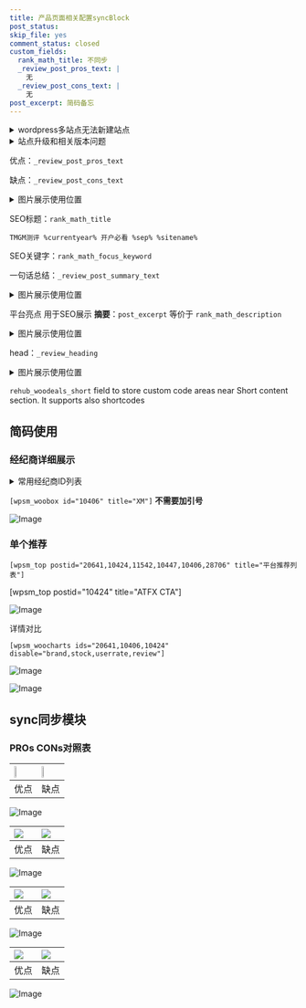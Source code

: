 ```yaml
---
title: 产品页面相关配置syncBlock
post_status: 
skip_file: yes
comment_status: closed
custom_fields:
  rank_math_title: 不同步
  _review_post_pros_text: |
    无
  _review_post_cons_text: |
    无
post_excerpt: 简码备忘
---
```

<details><summary>wordpress多站点无法新建站点</summary>

<li>和报错需要清理cookies一样的原因</li>
<li>wp-config.php里面<code>define( 'SUBDOMAIN_INSTALL', false );//子域名安装</code></li>
<li>新建子站点是用<code>define( 'SUBDOMAIN_INSTALL', true);//子域名安装</code> 完成以后，改成<code>false</code></li>
</details>

<details><summary>站点升级和相关版本问题</summary>

<p>wordpress：5.9.9
woocommerce：7.5.1
出现问题的地方：主题选项里面>><strong>Product layout >>compact style</strong></p>
<p>如何出现没有用过的字段 导致无法保存。先导出配置 然后进行修改，后面再次恢复即可。</p>
<p>出现部分字段无法显示时，需要返回默认布局后，对产品进行保存就好了。</p>
<p></p>
</details>

优点：`_review_post_pros_text`

缺点：`_review_post_cons_text`

<details><summary>图片展示使用位置</summary>

<img src="https://prod-files-secure.s3.us-west-2.amazonaws.com/39ed1227-6d7d-4570-be36-9ccd4a2c4241/f51d3d83-55d4-4bdf-9604-f37ec77ab556/Untitled.png?X-Amz-Algorithm=AWS4-HMAC-SHA256&X-Amz-Content-Sha256=UNSIGNED-PAYLOAD&X-Amz-Credential=ASIAZI2LB466Y6WWO3SE%2F20250422%2Fus-west-2%2Fs3%2Faws4_request&X-Amz-Date=20250422T165519Z&X-Amz-Expires=3600&X-Amz-Security-Token=IQoJb3JpZ2luX2VjEE8aCXVzLXdlc3QtMiJHMEUCIQDn2Q0h0ZkIxWFUkXydchOVJ%2F5%2BRf9BJd3wyMHvr%2BAtuwIgIWzcXgJ4jxkh9Z%2Fs%2F4h4jy1wNUxDIb5ojuGI2krFk30qiAQI2P%2F%2F%2F%2F%2F%2F%2F%2F%2F%2FARAAGgw2Mzc0MjMxODM4MDUiDN3qfqFLbTi3s%2BAxSCrcA1rIrU5dxueo%2F%2BQTBVXQcdeax7Efb285cMGuxAoi7Te2HMIwXALOJPvdBevz4hEIvUJH8gW7in0haPQ9Lmy7rUFmC7ifQayKRQ4DwxQsyPWHm6dYrxHTbHhXyzQOXnH96LyOvVC1FYpZJ8LnH39III%2FKTpf36EUZRu0qlprrFuneVNxuAQLlHuXIti6ZTllNHq9%2BqYSaDbateUEalr%2FMQwT9tvNNhqJVFs0f2cgf6%2FjUvnVe1sgH5ted85Wuykgih%2FuQeT9hMDiK5Ov%2FOVaXd%2BmgkFuifafOf8YyOgpAqMGaRTsaFjtUAUl%2BaE34aZWh09UFFQcBGDvFPbyrl%2F7rmLHEv5DFMKeaniOfo0vOYgaNdjCBCJwMidNykcJUhWzNNUmFTzBUxjVsdZJbweBQz8wb%2BO6W6P4s9z%2Fbw%2FGs4LM575mwjNAM3YoALsy%2BSlDjVhiLiHMBH0NJfMDJVU5zq8JEHZyJSBgOiOI6dAWar4uuAtF9HDI5fjuPLeCbPHYKoOsBCgDrSr4QC4%2FI8hY%2BIQC7wlvZN3vQWoMkx5iezm2CtQlEqX3KpnzRhMDy5MsWj7ocg%2BvjVVcVmLRuKfp7NBw3VCkCb6iZy1Ww2%2F5inwu80CJwK6%2FlmmHyQiaFMKnensAGOqUBGJCW9fBe0tHxMqkUykLlTgEYzsLCYqyEx7CUE%2Bnl0QtpKpDtKzpv%2FLT9ecQdwpQkqg3t41dBfH0SAzhHEmTNGOquyXOM%2Byn8i4Hde17tvJ0ukAGD9f8DVndE3OO58j%2B7F6p8N8s5VD96Etfw32UGr6dJXJp2PDFJ9qX20x8SFN28i%2BE%2FBMq4f7lIiMzx1QqZ0IC09gJY4pqdnr5p17URFvxBryZM&X-Amz-Signature=0a68ec62bf1a9efd952199bd5a6da5c8d4dc47d6846bf72903819b6a29acf32a&X-Amz-SignedHeaders=host&x-id=GetObject" alt="Image">
</details>

SEO标题：`rank_math_title`

`TMGM测评 %currentyear% 开户必看 %sep% %sitename%`

SEO关键字：`rank_math_focus_keyword`

一句话总结：`_review_post_summary_text`

<details><summary>图片展示使用位置</summary>

<img src="https://prod-files-secure.s3.us-west-2.amazonaws.com/39ed1227-6d7d-4570-be36-9ccd4a2c4241/4b96a922-296c-4f4e-8630-d1c870cbce01/Untitled.png?X-Amz-Algorithm=AWS4-HMAC-SHA256&X-Amz-Content-Sha256=UNSIGNED-PAYLOAD&X-Amz-Credential=ASIAZI2LB466UTQ6Q4HH%2F20250422%2Fus-west-2%2Fs3%2Faws4_request&X-Amz-Date=20250422T165519Z&X-Amz-Expires=3600&X-Amz-Security-Token=IQoJb3JpZ2luX2VjEE8aCXVzLXdlc3QtMiJIMEYCIQDhKmvWD5PBWckqBDbVpoRjOzCPaRYKBG7dni%2BDgDhqkAIhAJUWBsGNlQNol8rZpe1rEyvq394vCJ5uLGJCwUuYYiC0KogECNj%2F%2F%2F%2F%2F%2F%2F%2F%2F%2FwEQABoMNjM3NDIzMTgzODA1Igz48GAo5nmcWaCWlc4q3AN1DeiTr2kGHF3tW6736u2egoje%2BpcAgXWeKFuC50r%2B%2FYLZusHTng5i2T%2FNEJNdxgEoq29w4mvC3Kkbpp3O%2BkHG7hxgafyY8V88Z3211F%2BT2a1IDF%2F2AC4Hu6GQhO%2B67P7nChyrar37n8D0JN6vuZjrqBRIxfLXmiR4mV6CPz91J8RZc1IgEIjetcJVlohMQcJhBVtbHCKRo6SLGO1Fxr5ZBvnOTDs0Vm1Uduv32j5cg6DHBU9kRox285ri873tUruwIJBwfQn%2BSmt2TTheuwGoyD1%2Fe8YMrmRLkbiUP4gtEkuH%2B%2BCOAwcBBir673ATm4VjgMt4zpp1wNdvP45Fu8MhSiKH0rko%2BGdlskVmdSFIWmAl%2FcoV8a8rELirETQpMl%2Fdcgvz9tqGO%2BaagBT3%2B53qHIkW5z%2B99OtO%2FSYHGFQ9T3iWVQkex9yQZJLvyCe8fweUz8GzL3aN1rvLNhMdjMyaknF26u5UhUga0HND3shuOaEr%2FzoZo75nX1eLm97C5tbntlVDMwJHE%2B%2BF5CYz9%2B81oq6YRlESjzH027M22tyKQoPLD4RusxMYnnBzHWcwIsL7ygOb1JcSsbT%2F9Sn7EGTbNcZl%2FfHHtR1ngStDMFkdWvDASm1XQDAe5EjPMDC43p7ABjqkATUi72yyrKxW9CQ%2BRTlbpDJwr%2BOs2NT3qKmPwJwpMGaxvzi7goSdfNknK62Wai84Gab0mPzd%2F1n%2BalCtmHi5Nft69gqrk1bfk6JWyO8Hj7ATD28nwd4Sm2eMjUCvbdpDioXDVU96%2Fve39NqaLrpD3ofc4zbe7zSkNuOyrQFtMiYmvoT9IMreEV8jZRWHR2hfPSY37NSz%2BqXqOx3gHt3ZukZWWxWz&X-Amz-Signature=9bc4ef998185390accfdba1703049daf8a784d6a28ceeee853095a6cc7142d38&X-Amz-SignedHeaders=host&x-id=GetObject" alt="Image">
</details>

平台亮点 用于SEO展示 **摘要**：`post_excerpt`  等价于 `rank_math_description`

<details><summary>图片展示使用位置</summary>

<img src="https://prod-files-secure.s3.us-west-2.amazonaws.com/39ed1227-6d7d-4570-be36-9ccd4a2c4241/1ee11f63-b60a-4dfe-a7a7-d58ff23b5d88/Untitled.png?X-Amz-Algorithm=AWS4-HMAC-SHA256&X-Amz-Content-Sha256=UNSIGNED-PAYLOAD&X-Amz-Credential=ASIAZI2LB466YYBSXFHI%2F20250422%2Fus-west-2%2Fs3%2Faws4_request&X-Amz-Date=20250422T165520Z&X-Amz-Expires=3600&X-Amz-Security-Token=IQoJb3JpZ2luX2VjEE8aCXVzLXdlc3QtMiJGMEQCIBYROFwCUNd6ySsBDJIknH73pguQQjdn0o2ladxyFlcXAiBdB9yGcmzmWINaCx9TcjBb%2BQ1I9%2BX2uUWkNnSWiIrAdSqIBAjY%2F%2F%2F%2F%2F%2F%2F%2F%2F%2F8BEAAaDDYzNzQyMzE4MzgwNSIMO42iXSBDOG2m9wF0KtwD%2BRHACckeL%2FSbgnKpPlxEQ7sRhFrQThLfSq9veheKHyF1kZsllfAzzLpKdzrdCOCEeuWewER0eQEGt%2BT5CCCj8yxgvH4deOTi3NDkgjf4Cy3u7wNlwC7GCPuy61%2BX90MtzTJ%2FVjVa9W1GKNNc6XMzv3jgP%2FOnfkSZmlbAw5HvjnhWy%2BlsPQDvcZFb7YVBDfwIgYgzzG%2BjHib8hHsYTVBiwIkg62Iwih%2BbIqD%2BG2gKw5BUq967wXQrUDuHUg%2Fv0PZ4lNGExxcMcr1DmuG8CY0uT1U9fXVyls5Uz3q2rHOYu20B5MwB2m9fw9D5eGuVVOrVkMGh%2Fx7VsOa8pQOEzlhXstlPMYUeTmAUIb87UwEcXU%2BSBinZ6qwErQyuRirNZD3culTfLHivuBzhdyv6zZ5xsbJA7IM84NiYknTXJzQ%2BqlPBzUgqFhMTOee3xlO3VeAgLJKNzro71SswFQcKpNlnYppgf9sDNdTkwmmVPjmlPyMM8xaJW5ou5wDcXziKNbymJQL4Pv61gWTXHngXbFWFLqE71K4luoxGc%2B7rMybMClgJcDokd06B3%2F0V8ez%2B%2FtuUh%2BBYt3Gw6lrbQLhoMDh0WkPbwYL5vtafM5fSGk7s4qNzqMxuhXk94vJo%2FdowiN6ewAY6pgEvGzqY%2FhUOdR8yXG8jJ4HhvP8C6yNLauGx%2BeUOEXFh89AajITnkeIcrNjLlRpXxJhcuQ3z3xR4pxSim4AV3OfPQLECFbH2CC3gO1LYiA8RJqi342feFm4ESOF9w7lFOVlo%2FTqsx0fuz2t%2BAY4M9ZvY940gsiiVAdGn9Sn%2FJTgvVsVOD7OkT5d9r51iuDSx49O4aZ07Op2SvQU97xKbYHxzHZ5e0Yr%2F&X-Amz-Signature=3d06953827b01c55dd9de5eb131c6c1fe61360ae4951dc00df5dd10f32a57c56&X-Amz-SignedHeaders=host&x-id=GetObject" alt="Image">
<img src="https://prod-files-secure.s3.us-west-2.amazonaws.com/39ed1227-6d7d-4570-be36-9ccd4a2c4241/ad4118b5-78d8-4fbe-801e-3b29b5d99c01/Untitled.png?X-Amz-Algorithm=AWS4-HMAC-SHA256&X-Amz-Content-Sha256=UNSIGNED-PAYLOAD&X-Amz-Credential=ASIAZI2LB466YYBSXFHI%2F20250422%2Fus-west-2%2Fs3%2Faws4_request&X-Amz-Date=20250422T165520Z&X-Amz-Expires=3600&X-Amz-Security-Token=IQoJb3JpZ2luX2VjEE8aCXVzLXdlc3QtMiJGMEQCIBYROFwCUNd6ySsBDJIknH73pguQQjdn0o2ladxyFlcXAiBdB9yGcmzmWINaCx9TcjBb%2BQ1I9%2BX2uUWkNnSWiIrAdSqIBAjY%2F%2F%2F%2F%2F%2F%2F%2F%2F%2F8BEAAaDDYzNzQyMzE4MzgwNSIMO42iXSBDOG2m9wF0KtwD%2BRHACckeL%2FSbgnKpPlxEQ7sRhFrQThLfSq9veheKHyF1kZsllfAzzLpKdzrdCOCEeuWewER0eQEGt%2BT5CCCj8yxgvH4deOTi3NDkgjf4Cy3u7wNlwC7GCPuy61%2BX90MtzTJ%2FVjVa9W1GKNNc6XMzv3jgP%2FOnfkSZmlbAw5HvjnhWy%2BlsPQDvcZFb7YVBDfwIgYgzzG%2BjHib8hHsYTVBiwIkg62Iwih%2BbIqD%2BG2gKw5BUq967wXQrUDuHUg%2Fv0PZ4lNGExxcMcr1DmuG8CY0uT1U9fXVyls5Uz3q2rHOYu20B5MwB2m9fw9D5eGuVVOrVkMGh%2Fx7VsOa8pQOEzlhXstlPMYUeTmAUIb87UwEcXU%2BSBinZ6qwErQyuRirNZD3culTfLHivuBzhdyv6zZ5xsbJA7IM84NiYknTXJzQ%2BqlPBzUgqFhMTOee3xlO3VeAgLJKNzro71SswFQcKpNlnYppgf9sDNdTkwmmVPjmlPyMM8xaJW5ou5wDcXziKNbymJQL4Pv61gWTXHngXbFWFLqE71K4luoxGc%2B7rMybMClgJcDokd06B3%2F0V8ez%2B%2FtuUh%2BBYt3Gw6lrbQLhoMDh0WkPbwYL5vtafM5fSGk7s4qNzqMxuhXk94vJo%2FdowiN6ewAY6pgEvGzqY%2FhUOdR8yXG8jJ4HhvP8C6yNLauGx%2BeUOEXFh89AajITnkeIcrNjLlRpXxJhcuQ3z3xR4pxSim4AV3OfPQLECFbH2CC3gO1LYiA8RJqi342feFm4ESOF9w7lFOVlo%2FTqsx0fuz2t%2BAY4M9ZvY940gsiiVAdGn9Sn%2FJTgvVsVOD7OkT5d9r51iuDSx49O4aZ07Op2SvQU97xKbYHxzHZ5e0Yr%2F&X-Amz-Signature=734b53a01cc84a68d324cfbd5f8c34c7af7f4d242e3d1c3a8566772ab23d9f9f&X-Amz-SignedHeaders=host&x-id=GetObject" alt="Image">
<img src="https://prod-files-secure.s3.us-west-2.amazonaws.com/39ed1227-6d7d-4570-be36-9ccd4a2c4241/a38cf7c9-a79c-4b64-9e94-13589fe0758b/Untitled.png?X-Amz-Algorithm=AWS4-HMAC-SHA256&X-Amz-Content-Sha256=UNSIGNED-PAYLOAD&X-Amz-Credential=ASIAZI2LB466YYBSXFHI%2F20250422%2Fus-west-2%2Fs3%2Faws4_request&X-Amz-Date=20250422T165520Z&X-Amz-Expires=3600&X-Amz-Security-Token=IQoJb3JpZ2luX2VjEE8aCXVzLXdlc3QtMiJGMEQCIBYROFwCUNd6ySsBDJIknH73pguQQjdn0o2ladxyFlcXAiBdB9yGcmzmWINaCx9TcjBb%2BQ1I9%2BX2uUWkNnSWiIrAdSqIBAjY%2F%2F%2F%2F%2F%2F%2F%2F%2F%2F8BEAAaDDYzNzQyMzE4MzgwNSIMO42iXSBDOG2m9wF0KtwD%2BRHACckeL%2FSbgnKpPlxEQ7sRhFrQThLfSq9veheKHyF1kZsllfAzzLpKdzrdCOCEeuWewER0eQEGt%2BT5CCCj8yxgvH4deOTi3NDkgjf4Cy3u7wNlwC7GCPuy61%2BX90MtzTJ%2FVjVa9W1GKNNc6XMzv3jgP%2FOnfkSZmlbAw5HvjnhWy%2BlsPQDvcZFb7YVBDfwIgYgzzG%2BjHib8hHsYTVBiwIkg62Iwih%2BbIqD%2BG2gKw5BUq967wXQrUDuHUg%2Fv0PZ4lNGExxcMcr1DmuG8CY0uT1U9fXVyls5Uz3q2rHOYu20B5MwB2m9fw9D5eGuVVOrVkMGh%2Fx7VsOa8pQOEzlhXstlPMYUeTmAUIb87UwEcXU%2BSBinZ6qwErQyuRirNZD3culTfLHivuBzhdyv6zZ5xsbJA7IM84NiYknTXJzQ%2BqlPBzUgqFhMTOee3xlO3VeAgLJKNzro71SswFQcKpNlnYppgf9sDNdTkwmmVPjmlPyMM8xaJW5ou5wDcXziKNbymJQL4Pv61gWTXHngXbFWFLqE71K4luoxGc%2B7rMybMClgJcDokd06B3%2F0V8ez%2B%2FtuUh%2BBYt3Gw6lrbQLhoMDh0WkPbwYL5vtafM5fSGk7s4qNzqMxuhXk94vJo%2FdowiN6ewAY6pgEvGzqY%2FhUOdR8yXG8jJ4HhvP8C6yNLauGx%2BeUOEXFh89AajITnkeIcrNjLlRpXxJhcuQ3z3xR4pxSim4AV3OfPQLECFbH2CC3gO1LYiA8RJqi342feFm4ESOF9w7lFOVlo%2FTqsx0fuz2t%2BAY4M9ZvY940gsiiVAdGn9Sn%2FJTgvVsVOD7OkT5d9r51iuDSx49O4aZ07Op2SvQU97xKbYHxzHZ5e0Yr%2F&X-Amz-Signature=b1a90efd4fb31c221e88e747be9422e2b63f780cb285abaa28c5e197a569cdca&X-Amz-SignedHeaders=host&x-id=GetObject" alt="Image">
<img src="https://prod-files-secure.s3.us-west-2.amazonaws.com/39ed1227-6d7d-4570-be36-9ccd4a2c4241/7da6fc1e-d2ac-42ae-8c75-cb5749aa18f6/Untitled.png?X-Amz-Algorithm=AWS4-HMAC-SHA256&X-Amz-Content-Sha256=UNSIGNED-PAYLOAD&X-Amz-Credential=ASIAZI2LB466YYBSXFHI%2F20250422%2Fus-west-2%2Fs3%2Faws4_request&X-Amz-Date=20250422T165520Z&X-Amz-Expires=3600&X-Amz-Security-Token=IQoJb3JpZ2luX2VjEE8aCXVzLXdlc3QtMiJGMEQCIBYROFwCUNd6ySsBDJIknH73pguQQjdn0o2ladxyFlcXAiBdB9yGcmzmWINaCx9TcjBb%2BQ1I9%2BX2uUWkNnSWiIrAdSqIBAjY%2F%2F%2F%2F%2F%2F%2F%2F%2F%2F8BEAAaDDYzNzQyMzE4MzgwNSIMO42iXSBDOG2m9wF0KtwD%2BRHACckeL%2FSbgnKpPlxEQ7sRhFrQThLfSq9veheKHyF1kZsllfAzzLpKdzrdCOCEeuWewER0eQEGt%2BT5CCCj8yxgvH4deOTi3NDkgjf4Cy3u7wNlwC7GCPuy61%2BX90MtzTJ%2FVjVa9W1GKNNc6XMzv3jgP%2FOnfkSZmlbAw5HvjnhWy%2BlsPQDvcZFb7YVBDfwIgYgzzG%2BjHib8hHsYTVBiwIkg62Iwih%2BbIqD%2BG2gKw5BUq967wXQrUDuHUg%2Fv0PZ4lNGExxcMcr1DmuG8CY0uT1U9fXVyls5Uz3q2rHOYu20B5MwB2m9fw9D5eGuVVOrVkMGh%2Fx7VsOa8pQOEzlhXstlPMYUeTmAUIb87UwEcXU%2BSBinZ6qwErQyuRirNZD3culTfLHivuBzhdyv6zZ5xsbJA7IM84NiYknTXJzQ%2BqlPBzUgqFhMTOee3xlO3VeAgLJKNzro71SswFQcKpNlnYppgf9sDNdTkwmmVPjmlPyMM8xaJW5ou5wDcXziKNbymJQL4Pv61gWTXHngXbFWFLqE71K4luoxGc%2B7rMybMClgJcDokd06B3%2F0V8ez%2B%2FtuUh%2BBYt3Gw6lrbQLhoMDh0WkPbwYL5vtafM5fSGk7s4qNzqMxuhXk94vJo%2FdowiN6ewAY6pgEvGzqY%2FhUOdR8yXG8jJ4HhvP8C6yNLauGx%2BeUOEXFh89AajITnkeIcrNjLlRpXxJhcuQ3z3xR4pxSim4AV3OfPQLECFbH2CC3gO1LYiA8RJqi342feFm4ESOF9w7lFOVlo%2FTqsx0fuz2t%2BAY4M9ZvY940gsiiVAdGn9Sn%2FJTgvVsVOD7OkT5d9r51iuDSx49O4aZ07Op2SvQU97xKbYHxzHZ5e0Yr%2F&X-Amz-Signature=39469670089bbc060de59cbaf5b01faa89eb2574d6b114de461c3c0c8cd844dd&X-Amz-SignedHeaders=host&x-id=GetObject" alt="Image">
<img src="https://prod-files-secure.s3.us-west-2.amazonaws.com/39ed1227-6d7d-4570-be36-9ccd4a2c4241/7e97f40a-eaee-47f5-b2f9-475f96808fa7/Untitled.png?X-Amz-Algorithm=AWS4-HMAC-SHA256&X-Amz-Content-Sha256=UNSIGNED-PAYLOAD&X-Amz-Credential=ASIAZI2LB466YYBSXFHI%2F20250422%2Fus-west-2%2Fs3%2Faws4_request&X-Amz-Date=20250422T165520Z&X-Amz-Expires=3600&X-Amz-Security-Token=IQoJb3JpZ2luX2VjEE8aCXVzLXdlc3QtMiJGMEQCIBYROFwCUNd6ySsBDJIknH73pguQQjdn0o2ladxyFlcXAiBdB9yGcmzmWINaCx9TcjBb%2BQ1I9%2BX2uUWkNnSWiIrAdSqIBAjY%2F%2F%2F%2F%2F%2F%2F%2F%2F%2F8BEAAaDDYzNzQyMzE4MzgwNSIMO42iXSBDOG2m9wF0KtwD%2BRHACckeL%2FSbgnKpPlxEQ7sRhFrQThLfSq9veheKHyF1kZsllfAzzLpKdzrdCOCEeuWewER0eQEGt%2BT5CCCj8yxgvH4deOTi3NDkgjf4Cy3u7wNlwC7GCPuy61%2BX90MtzTJ%2FVjVa9W1GKNNc6XMzv3jgP%2FOnfkSZmlbAw5HvjnhWy%2BlsPQDvcZFb7YVBDfwIgYgzzG%2BjHib8hHsYTVBiwIkg62Iwih%2BbIqD%2BG2gKw5BUq967wXQrUDuHUg%2Fv0PZ4lNGExxcMcr1DmuG8CY0uT1U9fXVyls5Uz3q2rHOYu20B5MwB2m9fw9D5eGuVVOrVkMGh%2Fx7VsOa8pQOEzlhXstlPMYUeTmAUIb87UwEcXU%2BSBinZ6qwErQyuRirNZD3culTfLHivuBzhdyv6zZ5xsbJA7IM84NiYknTXJzQ%2BqlPBzUgqFhMTOee3xlO3VeAgLJKNzro71SswFQcKpNlnYppgf9sDNdTkwmmVPjmlPyMM8xaJW5ou5wDcXziKNbymJQL4Pv61gWTXHngXbFWFLqE71K4luoxGc%2B7rMybMClgJcDokd06B3%2F0V8ez%2B%2FtuUh%2BBYt3Gw6lrbQLhoMDh0WkPbwYL5vtafM5fSGk7s4qNzqMxuhXk94vJo%2FdowiN6ewAY6pgEvGzqY%2FhUOdR8yXG8jJ4HhvP8C6yNLauGx%2BeUOEXFh89AajITnkeIcrNjLlRpXxJhcuQ3z3xR4pxSim4AV3OfPQLECFbH2CC3gO1LYiA8RJqi342feFm4ESOF9w7lFOVlo%2FTqsx0fuz2t%2BAY4M9ZvY940gsiiVAdGn9Sn%2FJTgvVsVOD7OkT5d9r51iuDSx49O4aZ07Op2SvQU97xKbYHxzHZ5e0Yr%2F&X-Amz-Signature=66eee8f9b0b36c4a41092fae0bd8a4f14d2346d2aa4886b5251615ed236d89bb&X-Amz-SignedHeaders=host&x-id=GetObject" alt="Image">
</details>

head：`_review_heading`

<details><summary>图片展示使用位置</summary>

<img src="https://prod-files-secure.s3.us-west-2.amazonaws.com/39ed1227-6d7d-4570-be36-9ccd4a2c4241/3a4650ad-9887-415c-889a-edd51fa54f27/Untitled.png?X-Amz-Algorithm=AWS4-HMAC-SHA256&X-Amz-Content-Sha256=UNSIGNED-PAYLOAD&X-Amz-Credential=ASIAZI2LB466SXOJNW56%2F20250422%2Fus-west-2%2Fs3%2Faws4_request&X-Amz-Date=20250422T165520Z&X-Amz-Expires=3600&X-Amz-Security-Token=IQoJb3JpZ2luX2VjEE8aCXVzLXdlc3QtMiJHMEUCIA%2BoG5iVxACyIWpEAU1lz4tr74sWjMRXrrx1ti8yBr42AiEA%2FQpiM0nFZthqpI5n5HucWocm%2FTdj8lmJaY20qAG4FzoqiAQI2P%2F%2F%2F%2F%2F%2F%2F%2F%2F%2FARAAGgw2Mzc0MjMxODM4MDUiDHIMQO2%2B%2BT5rw50%2BwircAwWn5Ck%2FEfwY8kyi0FhfY5cqmDsPFsy%2FsHCFvy3447QfKkKdEVWgfsTxN7WcdWd6h17eAyDwbIAHzQUeBgb67FsXr9hArtLzGy6pPdKLFcdomL8Lb%2Ftbp1yBaNl5T6D5yubd%2B8%2FoB2CInDY1EZ3KAGWAcJBEW4mLIeCM9Ttykt9DNCHGyIsytRxb56Rgl83U4v%2Flp%2BIRnpwJo3Kw9hWHC0LB0QoKpeSLfiNxiYfVnshvEgQVhe3rWPKeU66QupT9OTf%2F6wcU5gekNSOYe2WgIUX7ZV8LPOIotK46H3wM%2BPU4fXA4lQEcsONgHbwofsshSa%2BaXc8q0atxT1%2BKHppFENcJaIwOWbetkSmZjvrInsGlChDRFJB9WOUTzAWh2nTJu6%2BcBFBKb8g19GWx652QrjPicz76MfuiFWnSU5bd1SH7GTOkGV2tvsjJqVNQS7G%2BBrHpbjCJPVMLkKOsNdj2I1SbOdbeH9j3uYDK%2F6f0ZxzPy0A93%2FvljNF2Cq3k1%2FwqyzNTFkAfNQMxmIisfoEkObAdFypCCrSDtKo15vAjNR4lctU4Pq38SPVWkneh7gMZ44ImZqd2TmzfnY9zrXOWvFDv%2Fr7xvF%2FggB5rXXSQQx0JoVByLlsp%2Bnr2rreKMI3ensAGOqUBCJ%2FS8Zwm%2F10kQ1QzTnxy4Qs7ShofSBr22YSelDlYp9jTqvJ4CYb6HrxOfKLeV1r3otjsT7s3onRBert8CXLSBi4X%2FtooWcL2bbuMlCY6nba3l%2FOs5c3BhcFZoIr8bqXbhi%2FfHJbGngf3%2BPBFkkTwd9Mfv2DGHSOLMRVDgE636%2FQxKRrdHZo9cEpw7HlwR2ErUREmAajGIf8qwlAN4eJVvjiDEbFq&X-Amz-Signature=53fa561f0c9b15b4ffb8716acc9fe52753d7b6c2910dfad333fd6a5faedab611&X-Amz-SignedHeaders=host&x-id=GetObject" alt="Image">
</details>

`rehub_woodeals_short`	field to store custom code areas near Short content section. It supports also shortcodes



## 简码使用

### 经纪商详细展示

<details><summary>常用经纪商ID列表</summary>

<pre><code class="php">嘉盛 ===> 20641  [wpsm_woobox id="20641" title="嘉盛"]
易信easymarkets ===> 11542  [wpsm_woobox id="11542" title="易信easymarkets"]
ATFX外汇 ===> 10424  [wpsm_woobox id="10424" title="ATFX"]
XM ===> 10406  [wpsm_woobox id="10406" title="XM"]
TMGM ===> 29622  [wpsm_woobox id="29622" title="TMGM"]
HYCM ===> 10447  [wpsm_woobox id="10447" title="HYCM"]
fpmarkets澳福外汇 ===> 20639  [wpsm_woobox id="20639" title="fpmarkets澳福外汇"]</code></pre>
</details>

`[wpsm_woobox id="10406" title="XM"]` **不需要加引号**

![Image](https://prod-files-secure.s3.us-west-2.amazonaws.com/39ed1227-6d7d-4570-be36-9ccd4a2c4241/4f898f9d-0fa7-4e43-acd3-ac6bc7be575a/Untitled.png?X-Amz-Algorithm=AWS4-HMAC-SHA256&X-Amz-Content-Sha256=UNSIGNED-PAYLOAD&X-Amz-Credential=ASIAZI2LB466UZ7HSDSK%2F20250422%2Fus-west-2%2Fs3%2Faws4_request&X-Amz-Date=20250422T165516Z&X-Amz-Expires=3600&X-Amz-Security-Token=IQoJb3JpZ2luX2VjEE8aCXVzLXdlc3QtMiJHMEUCIBC3RZZ0It%2FhEh4Gn3OLLqziO%2FRyITdQAvn5VyUwOx%2B9AiEAoHluTVB7zAP1aWH8x6WTfPMTO0RnrgOahsV5w8AnyToqiAQI2P%2F%2F%2F%2F%2F%2F%2F%2F%2F%2FARAAGgw2Mzc0MjMxODM4MDUiDDLSxaQikrIbgb5f2yrcA%2Bp8vxBhm5ep%2FulGBVnCF4mqjjZZEvvGlskZNk%2F1eb3YoYd293fcSkubBXqBh79DtdEmnHqOnmyriywG6r9dlu6%2BPvgaXbRMuVJ3Dm0VozAXZDrYKhC73LxaE7Cww8FC9s46eWYcGQZUp94FPHIQlU1QmIh1EIcdYAxou2RF4nrCGorQTps0KNA6qiLLll8oFTJESbfIvFI%2Fw0DGgZ2P4H8FcPhEunjO0FJ%2F6LEEHSQxIH5Ddqu2HD7l4JurS2MxaktbrzQERPAxiaDThW%2B%2BP33X0B5%2BEcd%2FW7wcK8Pp4KiJa1zegIya4udOUKGI15LN5m0QrbSxLJL2619Y5wPudPEPBIK%2FsFUMOXh2fXPeEs2RQJnvBtChm3351myvT1ZBuvrj12zDJ%2BWmkQDINRlJcoN1ovb2YqYd7Z4jhiVogoAFDkGoJannZvBjnoGNDWDDk5ULSMyOq%2Bv7KcvMHGcZT2foHqfM3Giob8XuDg3%2BXQREREE2ugRlM6rld8iqKSWjg9rjbk1HA%2FS1OU4z6PVlgs7FwVp%2FXaSG5HU79NuHXJ1WyCRnZN64wQpWjs7d0AG4CipBCNIvr%2B%2FSSRDO7wIYEMSAO9QhQN%2B5YeGs99ruWmzob9GVwEUz6br84DkBMNPensAGOqUBnLTM8KsDBalEzH48q7LClnA8lmxqyea02RWIHmrb9EvNgzJ77L%2FgIXQPuWskbABMwlzm6zjurZtg1BITDMnI%2FZuKvupbVIJAKdcJpevxx66wifWd7uNq%2B15Vp2SY2q%2FKVzTNVQMARMIpB6fuwDtpfbMJ75GyHhlmMEv09r9kSGkj9U%2F7BmbzRFZIf3rE0AxYzZpryr6sx1k3VWzfccd%2BtD2XIDSC&X-Amz-Signature=98c4e4890c4e39d8ad40d7392adefa3e1ec6ceebc6f727204833b9433d41d45d&X-Amz-SignedHeaders=host&x-id=GetObject)

### 单个推荐
`[wpsm_top postid="20641,10424,11542,10447,10406,28706" title="平台推荐列表"]`

[wpsm_top postid="10424" title="ATFX CTA"]

![Image](https://prod-files-secure.s3.us-west-2.amazonaws.com/39ed1227-6d7d-4570-be36-9ccd4a2c4241/5ac620dc-51a8-48b6-b55d-91f47299193c/Untitled.png?X-Amz-Algorithm=AWS4-HMAC-SHA256&X-Amz-Content-Sha256=UNSIGNED-PAYLOAD&X-Amz-Credential=ASIAZI2LB466UZ7HSDSK%2F20250422%2Fus-west-2%2Fs3%2Faws4_request&X-Amz-Date=20250422T165516Z&X-Amz-Expires=3600&X-Amz-Security-Token=IQoJb3JpZ2luX2VjEE8aCXVzLXdlc3QtMiJHMEUCIBC3RZZ0It%2FhEh4Gn3OLLqziO%2FRyITdQAvn5VyUwOx%2B9AiEAoHluTVB7zAP1aWH8x6WTfPMTO0RnrgOahsV5w8AnyToqiAQI2P%2F%2F%2F%2F%2F%2F%2F%2F%2F%2FARAAGgw2Mzc0MjMxODM4MDUiDDLSxaQikrIbgb5f2yrcA%2Bp8vxBhm5ep%2FulGBVnCF4mqjjZZEvvGlskZNk%2F1eb3YoYd293fcSkubBXqBh79DtdEmnHqOnmyriywG6r9dlu6%2BPvgaXbRMuVJ3Dm0VozAXZDrYKhC73LxaE7Cww8FC9s46eWYcGQZUp94FPHIQlU1QmIh1EIcdYAxou2RF4nrCGorQTps0KNA6qiLLll8oFTJESbfIvFI%2Fw0DGgZ2P4H8FcPhEunjO0FJ%2F6LEEHSQxIH5Ddqu2HD7l4JurS2MxaktbrzQERPAxiaDThW%2B%2BP33X0B5%2BEcd%2FW7wcK8Pp4KiJa1zegIya4udOUKGI15LN5m0QrbSxLJL2619Y5wPudPEPBIK%2FsFUMOXh2fXPeEs2RQJnvBtChm3351myvT1ZBuvrj12zDJ%2BWmkQDINRlJcoN1ovb2YqYd7Z4jhiVogoAFDkGoJannZvBjnoGNDWDDk5ULSMyOq%2Bv7KcvMHGcZT2foHqfM3Giob8XuDg3%2BXQREREE2ugRlM6rld8iqKSWjg9rjbk1HA%2FS1OU4z6PVlgs7FwVp%2FXaSG5HU79NuHXJ1WyCRnZN64wQpWjs7d0AG4CipBCNIvr%2B%2FSSRDO7wIYEMSAO9QhQN%2B5YeGs99ruWmzob9GVwEUz6br84DkBMNPensAGOqUBnLTM8KsDBalEzH48q7LClnA8lmxqyea02RWIHmrb9EvNgzJ77L%2FgIXQPuWskbABMwlzm6zjurZtg1BITDMnI%2FZuKvupbVIJAKdcJpevxx66wifWd7uNq%2B15Vp2SY2q%2FKVzTNVQMARMIpB6fuwDtpfbMJ75GyHhlmMEv09r9kSGkj9U%2F7BmbzRFZIf3rE0AxYzZpryr6sx1k3VWzfccd%2BtD2XIDSC&X-Amz-Signature=c180745df8d2cd603794f0ed566227bdc2ce9dbdacf513c3ab006df4d275f4d4&X-Amz-SignedHeaders=host&x-id=GetObject)

详情对比

`[wpsm_woocharts ids="20641,10406,10424" disable="brand,stock,userrate,review"]`

![Image](https://prod-files-secure.s3.us-west-2.amazonaws.com/39ed1227-6d7d-4570-be36-9ccd4a2c4241/bf3ba45f-b9f3-4295-8aef-b4a495fd25f4/Untitled.png?X-Amz-Algorithm=AWS4-HMAC-SHA256&X-Amz-Content-Sha256=UNSIGNED-PAYLOAD&X-Amz-Credential=ASIAZI2LB466UZ7HSDSK%2F20250422%2Fus-west-2%2Fs3%2Faws4_request&X-Amz-Date=20250422T165516Z&X-Amz-Expires=3600&X-Amz-Security-Token=IQoJb3JpZ2luX2VjEE8aCXVzLXdlc3QtMiJHMEUCIBC3RZZ0It%2FhEh4Gn3OLLqziO%2FRyITdQAvn5VyUwOx%2B9AiEAoHluTVB7zAP1aWH8x6WTfPMTO0RnrgOahsV5w8AnyToqiAQI2P%2F%2F%2F%2F%2F%2F%2F%2F%2F%2FARAAGgw2Mzc0MjMxODM4MDUiDDLSxaQikrIbgb5f2yrcA%2Bp8vxBhm5ep%2FulGBVnCF4mqjjZZEvvGlskZNk%2F1eb3YoYd293fcSkubBXqBh79DtdEmnHqOnmyriywG6r9dlu6%2BPvgaXbRMuVJ3Dm0VozAXZDrYKhC73LxaE7Cww8FC9s46eWYcGQZUp94FPHIQlU1QmIh1EIcdYAxou2RF4nrCGorQTps0KNA6qiLLll8oFTJESbfIvFI%2Fw0DGgZ2P4H8FcPhEunjO0FJ%2F6LEEHSQxIH5Ddqu2HD7l4JurS2MxaktbrzQERPAxiaDThW%2B%2BP33X0B5%2BEcd%2FW7wcK8Pp4KiJa1zegIya4udOUKGI15LN5m0QrbSxLJL2619Y5wPudPEPBIK%2FsFUMOXh2fXPeEs2RQJnvBtChm3351myvT1ZBuvrj12zDJ%2BWmkQDINRlJcoN1ovb2YqYd7Z4jhiVogoAFDkGoJannZvBjnoGNDWDDk5ULSMyOq%2Bv7KcvMHGcZT2foHqfM3Giob8XuDg3%2BXQREREE2ugRlM6rld8iqKSWjg9rjbk1HA%2FS1OU4z6PVlgs7FwVp%2FXaSG5HU79NuHXJ1WyCRnZN64wQpWjs7d0AG4CipBCNIvr%2B%2FSSRDO7wIYEMSAO9QhQN%2B5YeGs99ruWmzob9GVwEUz6br84DkBMNPensAGOqUBnLTM8KsDBalEzH48q7LClnA8lmxqyea02RWIHmrb9EvNgzJ77L%2FgIXQPuWskbABMwlzm6zjurZtg1BITDMnI%2FZuKvupbVIJAKdcJpevxx66wifWd7uNq%2B15Vp2SY2q%2FKVzTNVQMARMIpB6fuwDtpfbMJ75GyHhlmMEv09r9kSGkj9U%2F7BmbzRFZIf3rE0AxYzZpryr6sx1k3VWzfccd%2BtD2XIDSC&X-Amz-Signature=0583e59058a8a5a5f600e141f2dd85e91d0290ba38ee23885af3a655b0950526&X-Amz-SignedHeaders=host&x-id=GetObject)

![Image](https://prod-files-secure.s3.us-west-2.amazonaws.com/39ed1227-6d7d-4570-be36-9ccd4a2c4241/30bc56ef-f383-4b48-9768-2ebc9e436ec0/Untitled.png?X-Amz-Algorithm=AWS4-HMAC-SHA256&X-Amz-Content-Sha256=UNSIGNED-PAYLOAD&X-Amz-Credential=ASIAZI2LB466UZ7HSDSK%2F20250422%2Fus-west-2%2Fs3%2Faws4_request&X-Amz-Date=20250422T165516Z&X-Amz-Expires=3600&X-Amz-Security-Token=IQoJb3JpZ2luX2VjEE8aCXVzLXdlc3QtMiJHMEUCIBC3RZZ0It%2FhEh4Gn3OLLqziO%2FRyITdQAvn5VyUwOx%2B9AiEAoHluTVB7zAP1aWH8x6WTfPMTO0RnrgOahsV5w8AnyToqiAQI2P%2F%2F%2F%2F%2F%2F%2F%2F%2F%2FARAAGgw2Mzc0MjMxODM4MDUiDDLSxaQikrIbgb5f2yrcA%2Bp8vxBhm5ep%2FulGBVnCF4mqjjZZEvvGlskZNk%2F1eb3YoYd293fcSkubBXqBh79DtdEmnHqOnmyriywG6r9dlu6%2BPvgaXbRMuVJ3Dm0VozAXZDrYKhC73LxaE7Cww8FC9s46eWYcGQZUp94FPHIQlU1QmIh1EIcdYAxou2RF4nrCGorQTps0KNA6qiLLll8oFTJESbfIvFI%2Fw0DGgZ2P4H8FcPhEunjO0FJ%2F6LEEHSQxIH5Ddqu2HD7l4JurS2MxaktbrzQERPAxiaDThW%2B%2BP33X0B5%2BEcd%2FW7wcK8Pp4KiJa1zegIya4udOUKGI15LN5m0QrbSxLJL2619Y5wPudPEPBIK%2FsFUMOXh2fXPeEs2RQJnvBtChm3351myvT1ZBuvrj12zDJ%2BWmkQDINRlJcoN1ovb2YqYd7Z4jhiVogoAFDkGoJannZvBjnoGNDWDDk5ULSMyOq%2Bv7KcvMHGcZT2foHqfM3Giob8XuDg3%2BXQREREE2ugRlM6rld8iqKSWjg9rjbk1HA%2FS1OU4z6PVlgs7FwVp%2FXaSG5HU79NuHXJ1WyCRnZN64wQpWjs7d0AG4CipBCNIvr%2B%2FSSRDO7wIYEMSAO9QhQN%2B5YeGs99ruWmzob9GVwEUz6br84DkBMNPensAGOqUBnLTM8KsDBalEzH48q7LClnA8lmxqyea02RWIHmrb9EvNgzJ77L%2FgIXQPuWskbABMwlzm6zjurZtg1BITDMnI%2FZuKvupbVIJAKdcJpevxx66wifWd7uNq%2B15Vp2SY2q%2FKVzTNVQMARMIpB6fuwDtpfbMJ75GyHhlmMEv09r9kSGkj9U%2F7BmbzRFZIf3rE0AxYzZpryr6sx1k3VWzfccd%2BtD2XIDSC&X-Amz-Signature=be0d05e0456af63027582a39aa5b3135b8777bc2b3b78489b53778acf0ed862b&X-Amz-SignedHeaders=host&x-id=GetObject)

## sync同步模块

### PROs CONs对照表

| <img src="https://cdn.ifttt.fun/gh/jarlin8/OSS@main/icons/customize/pros.svg" height="auto" width="37.3%"> | <img src="https://cdn.ifttt.fun/gh/jarlin8/OSS@main/icons/customize/cons.svg" height="auto" width="28.8%"> |
| :--- | :--- |
| 优点 | 缺点 |

![Image](https://prod-files-secure.s3.us-west-2.amazonaws.com/39ed1227-6d7d-4570-be36-9ccd4a2c4241/8742b755-dfb5-4004-9a5f-d6e561664bd8/Untitled.png?X-Amz-Algorithm=AWS4-HMAC-SHA256&X-Amz-Content-Sha256=UNSIGNED-PAYLOAD&X-Amz-Credential=ASIAZI2LB466UZ7HSDSK%2F20250422%2Fus-west-2%2Fs3%2Faws4_request&X-Amz-Date=20250422T165516Z&X-Amz-Expires=3600&X-Amz-Security-Token=IQoJb3JpZ2luX2VjEE8aCXVzLXdlc3QtMiJHMEUCIBC3RZZ0It%2FhEh4Gn3OLLqziO%2FRyITdQAvn5VyUwOx%2B9AiEAoHluTVB7zAP1aWH8x6WTfPMTO0RnrgOahsV5w8AnyToqiAQI2P%2F%2F%2F%2F%2F%2F%2F%2F%2F%2FARAAGgw2Mzc0MjMxODM4MDUiDDLSxaQikrIbgb5f2yrcA%2Bp8vxBhm5ep%2FulGBVnCF4mqjjZZEvvGlskZNk%2F1eb3YoYd293fcSkubBXqBh79DtdEmnHqOnmyriywG6r9dlu6%2BPvgaXbRMuVJ3Dm0VozAXZDrYKhC73LxaE7Cww8FC9s46eWYcGQZUp94FPHIQlU1QmIh1EIcdYAxou2RF4nrCGorQTps0KNA6qiLLll8oFTJESbfIvFI%2Fw0DGgZ2P4H8FcPhEunjO0FJ%2F6LEEHSQxIH5Ddqu2HD7l4JurS2MxaktbrzQERPAxiaDThW%2B%2BP33X0B5%2BEcd%2FW7wcK8Pp4KiJa1zegIya4udOUKGI15LN5m0QrbSxLJL2619Y5wPudPEPBIK%2FsFUMOXh2fXPeEs2RQJnvBtChm3351myvT1ZBuvrj12zDJ%2BWmkQDINRlJcoN1ovb2YqYd7Z4jhiVogoAFDkGoJannZvBjnoGNDWDDk5ULSMyOq%2Bv7KcvMHGcZT2foHqfM3Giob8XuDg3%2BXQREREE2ugRlM6rld8iqKSWjg9rjbk1HA%2FS1OU4z6PVlgs7FwVp%2FXaSG5HU79NuHXJ1WyCRnZN64wQpWjs7d0AG4CipBCNIvr%2B%2FSSRDO7wIYEMSAO9QhQN%2B5YeGs99ruWmzob9GVwEUz6br84DkBMNPensAGOqUBnLTM8KsDBalEzH48q7LClnA8lmxqyea02RWIHmrb9EvNgzJ77L%2FgIXQPuWskbABMwlzm6zjurZtg1BITDMnI%2FZuKvupbVIJAKdcJpevxx66wifWd7uNq%2B15Vp2SY2q%2FKVzTNVQMARMIpB6fuwDtpfbMJ75GyHhlmMEv09r9kSGkj9U%2F7BmbzRFZIf3rE0AxYzZpryr6sx1k3VWzfccd%2BtD2XIDSC&X-Amz-Signature=968e630a8c6a34c434c02efc2ca886449c6f6bb008e3d45b804a3cdd342c3496&X-Amz-SignedHeaders=host&x-id=GetObject)

| <img src="https://cdn.ifttt.fun/gh/jarlin8/OSS@main/icons/customize/pros1.svg" height="auto"> | <img src="https://cdn.ifttt.fun/gh/jarlin8/OSS@main/icons/customize/cons1.svg" height="auto"> |
| :--- | :--- |
| 优点 | 缺点 |

![Image](https://prod-files-secure.s3.us-west-2.amazonaws.com/39ed1227-6d7d-4570-be36-9ccd4a2c4241/806358f8-c9c4-4e17-bb35-c6c76a5397a5/Untitled.png?X-Amz-Algorithm=AWS4-HMAC-SHA256&X-Amz-Content-Sha256=UNSIGNED-PAYLOAD&X-Amz-Credential=ASIAZI2LB466UZ7HSDSK%2F20250422%2Fus-west-2%2Fs3%2Faws4_request&X-Amz-Date=20250422T165516Z&X-Amz-Expires=3600&X-Amz-Security-Token=IQoJb3JpZ2luX2VjEE8aCXVzLXdlc3QtMiJHMEUCIBC3RZZ0It%2FhEh4Gn3OLLqziO%2FRyITdQAvn5VyUwOx%2B9AiEAoHluTVB7zAP1aWH8x6WTfPMTO0RnrgOahsV5w8AnyToqiAQI2P%2F%2F%2F%2F%2F%2F%2F%2F%2F%2FARAAGgw2Mzc0MjMxODM4MDUiDDLSxaQikrIbgb5f2yrcA%2Bp8vxBhm5ep%2FulGBVnCF4mqjjZZEvvGlskZNk%2F1eb3YoYd293fcSkubBXqBh79DtdEmnHqOnmyriywG6r9dlu6%2BPvgaXbRMuVJ3Dm0VozAXZDrYKhC73LxaE7Cww8FC9s46eWYcGQZUp94FPHIQlU1QmIh1EIcdYAxou2RF4nrCGorQTps0KNA6qiLLll8oFTJESbfIvFI%2Fw0DGgZ2P4H8FcPhEunjO0FJ%2F6LEEHSQxIH5Ddqu2HD7l4JurS2MxaktbrzQERPAxiaDThW%2B%2BP33X0B5%2BEcd%2FW7wcK8Pp4KiJa1zegIya4udOUKGI15LN5m0QrbSxLJL2619Y5wPudPEPBIK%2FsFUMOXh2fXPeEs2RQJnvBtChm3351myvT1ZBuvrj12zDJ%2BWmkQDINRlJcoN1ovb2YqYd7Z4jhiVogoAFDkGoJannZvBjnoGNDWDDk5ULSMyOq%2Bv7KcvMHGcZT2foHqfM3Giob8XuDg3%2BXQREREE2ugRlM6rld8iqKSWjg9rjbk1HA%2FS1OU4z6PVlgs7FwVp%2FXaSG5HU79NuHXJ1WyCRnZN64wQpWjs7d0AG4CipBCNIvr%2B%2FSSRDO7wIYEMSAO9QhQN%2B5YeGs99ruWmzob9GVwEUz6br84DkBMNPensAGOqUBnLTM8KsDBalEzH48q7LClnA8lmxqyea02RWIHmrb9EvNgzJ77L%2FgIXQPuWskbABMwlzm6zjurZtg1BITDMnI%2FZuKvupbVIJAKdcJpevxx66wifWd7uNq%2B15Vp2SY2q%2FKVzTNVQMARMIpB6fuwDtpfbMJ75GyHhlmMEv09r9kSGkj9U%2F7BmbzRFZIf3rE0AxYzZpryr6sx1k3VWzfccd%2BtD2XIDSC&X-Amz-Signature=7c86d92c2d2dc3305d0e74fb5048b20814db6247ec3d920ca16443b1b32708f5&X-Amz-SignedHeaders=host&x-id=GetObject)

| <img src="https://cdn.ifttt.fun/gh/jarlin8/OSS@main/icons/customize/pros2.svg" height="auto"> | <img src="https://cdn.ifttt.fun/gh/jarlin8/OSS@main/icons/customize/cons2.svg" height="auto"> |
| :--- | :--- |
| 优点 | 缺点 |

![Image](https://prod-files-secure.s3.us-west-2.amazonaws.com/39ed1227-6d7d-4570-be36-9ccd4a2c4241/a9245ec9-70dd-4005-b534-0d54315fc5f3/Untitled.png?X-Amz-Algorithm=AWS4-HMAC-SHA256&X-Amz-Content-Sha256=UNSIGNED-PAYLOAD&X-Amz-Credential=ASIAZI2LB466UZ7HSDSK%2F20250422%2Fus-west-2%2Fs3%2Faws4_request&X-Amz-Date=20250422T165516Z&X-Amz-Expires=3600&X-Amz-Security-Token=IQoJb3JpZ2luX2VjEE8aCXVzLXdlc3QtMiJHMEUCIBC3RZZ0It%2FhEh4Gn3OLLqziO%2FRyITdQAvn5VyUwOx%2B9AiEAoHluTVB7zAP1aWH8x6WTfPMTO0RnrgOahsV5w8AnyToqiAQI2P%2F%2F%2F%2F%2F%2F%2F%2F%2F%2FARAAGgw2Mzc0MjMxODM4MDUiDDLSxaQikrIbgb5f2yrcA%2Bp8vxBhm5ep%2FulGBVnCF4mqjjZZEvvGlskZNk%2F1eb3YoYd293fcSkubBXqBh79DtdEmnHqOnmyriywG6r9dlu6%2BPvgaXbRMuVJ3Dm0VozAXZDrYKhC73LxaE7Cww8FC9s46eWYcGQZUp94FPHIQlU1QmIh1EIcdYAxou2RF4nrCGorQTps0KNA6qiLLll8oFTJESbfIvFI%2Fw0DGgZ2P4H8FcPhEunjO0FJ%2F6LEEHSQxIH5Ddqu2HD7l4JurS2MxaktbrzQERPAxiaDThW%2B%2BP33X0B5%2BEcd%2FW7wcK8Pp4KiJa1zegIya4udOUKGI15LN5m0QrbSxLJL2619Y5wPudPEPBIK%2FsFUMOXh2fXPeEs2RQJnvBtChm3351myvT1ZBuvrj12zDJ%2BWmkQDINRlJcoN1ovb2YqYd7Z4jhiVogoAFDkGoJannZvBjnoGNDWDDk5ULSMyOq%2Bv7KcvMHGcZT2foHqfM3Giob8XuDg3%2BXQREREE2ugRlM6rld8iqKSWjg9rjbk1HA%2FS1OU4z6PVlgs7FwVp%2FXaSG5HU79NuHXJ1WyCRnZN64wQpWjs7d0AG4CipBCNIvr%2B%2FSSRDO7wIYEMSAO9QhQN%2B5YeGs99ruWmzob9GVwEUz6br84DkBMNPensAGOqUBnLTM8KsDBalEzH48q7LClnA8lmxqyea02RWIHmrb9EvNgzJ77L%2FgIXQPuWskbABMwlzm6zjurZtg1BITDMnI%2FZuKvupbVIJAKdcJpevxx66wifWd7uNq%2B15Vp2SY2q%2FKVzTNVQMARMIpB6fuwDtpfbMJ75GyHhlmMEv09r9kSGkj9U%2F7BmbzRFZIf3rE0AxYzZpryr6sx1k3VWzfccd%2BtD2XIDSC&X-Amz-Signature=291b82815d35f7a12840eae382cf3c7d8e5dc351f0fc62e23573dc496231c79c&X-Amz-SignedHeaders=host&x-id=GetObject)

| <img src="https://cdn.ifttt.fun/gh/jarlin8/OSS@main/icons/customize/pros3.svg" height="auto"> | <img src="https://cdn.ifttt.fun/gh/jarlin8/OSS@main/icons/customize/cons3.svg" height="auto"> |
| :--- | :--- |
| 优点 | 缺点 |

![Image](https://prod-files-secure.s3.us-west-2.amazonaws.com/39ed1227-6d7d-4570-be36-9ccd4a2c4241/e1e580a2-2e5c-4780-9ff4-19c318fc2284/Untitled.png?X-Amz-Algorithm=AWS4-HMAC-SHA256&X-Amz-Content-Sha256=UNSIGNED-PAYLOAD&X-Amz-Credential=ASIAZI2LB466UZ7HSDSK%2F20250422%2Fus-west-2%2Fs3%2Faws4_request&X-Amz-Date=20250422T165516Z&X-Amz-Expires=3600&X-Amz-Security-Token=IQoJb3JpZ2luX2VjEE8aCXVzLXdlc3QtMiJHMEUCIBC3RZZ0It%2FhEh4Gn3OLLqziO%2FRyITdQAvn5VyUwOx%2B9AiEAoHluTVB7zAP1aWH8x6WTfPMTO0RnrgOahsV5w8AnyToqiAQI2P%2F%2F%2F%2F%2F%2F%2F%2F%2F%2FARAAGgw2Mzc0MjMxODM4MDUiDDLSxaQikrIbgb5f2yrcA%2Bp8vxBhm5ep%2FulGBVnCF4mqjjZZEvvGlskZNk%2F1eb3YoYd293fcSkubBXqBh79DtdEmnHqOnmyriywG6r9dlu6%2BPvgaXbRMuVJ3Dm0VozAXZDrYKhC73LxaE7Cww8FC9s46eWYcGQZUp94FPHIQlU1QmIh1EIcdYAxou2RF4nrCGorQTps0KNA6qiLLll8oFTJESbfIvFI%2Fw0DGgZ2P4H8FcPhEunjO0FJ%2F6LEEHSQxIH5Ddqu2HD7l4JurS2MxaktbrzQERPAxiaDThW%2B%2BP33X0B5%2BEcd%2FW7wcK8Pp4KiJa1zegIya4udOUKGI15LN5m0QrbSxLJL2619Y5wPudPEPBIK%2FsFUMOXh2fXPeEs2RQJnvBtChm3351myvT1ZBuvrj12zDJ%2BWmkQDINRlJcoN1ovb2YqYd7Z4jhiVogoAFDkGoJannZvBjnoGNDWDDk5ULSMyOq%2Bv7KcvMHGcZT2foHqfM3Giob8XuDg3%2BXQREREE2ugRlM6rld8iqKSWjg9rjbk1HA%2FS1OU4z6PVlgs7FwVp%2FXaSG5HU79NuHXJ1WyCRnZN64wQpWjs7d0AG4CipBCNIvr%2B%2FSSRDO7wIYEMSAO9QhQN%2B5YeGs99ruWmzob9GVwEUz6br84DkBMNPensAGOqUBnLTM8KsDBalEzH48q7LClnA8lmxqyea02RWIHmrb9EvNgzJ77L%2FgIXQPuWskbABMwlzm6zjurZtg1BITDMnI%2FZuKvupbVIJAKdcJpevxx66wifWd7uNq%2B15Vp2SY2q%2FKVzTNVQMARMIpB6fuwDtpfbMJ75GyHhlmMEv09r9kSGkj9U%2F7BmbzRFZIf3rE0AxYzZpryr6sx1k3VWzfccd%2BtD2XIDSC&X-Amz-Signature=a91ca757c508cc96c519c0966c37a3f871078c42fb748f4695b2eebc75dc0957&X-Amz-SignedHeaders=host&x-id=GetObject)